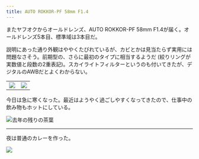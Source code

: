 ```yaml
---
title: AUTO ROKKOR-PF 58mm F1.4
---
```


またヤフオクからオールドレンズ、AUTO ROKKOR-PF 58mm F1.4が届く。オールドレンズ5本目、標準域は3本目だ。

説明にあった通り外観はややくたびれているが、カビとかは見当たらず実用には問題なさそう。前期型の、さらに最初のタイプに相当するようだ (絞りリングが実数値と段数の2重表記)。スカイライトフィルターというのも付いてきたが、デジタルのAWBだとよくわからない。

<table>
  <tr>
    <td><img src="https://photos.old.apkas.net/medium/202410/20241009-113746.webp" /></td>
    <td><img src="https://photos.old.apkas.net/medium/202410/20241009-113824.webp" /></td>
  </tr>
</table>

今日は急に寒くなった。最近はようやく過ごしやすくなってきたので、仕事中の飲み物もホットにしている。

![去年の残りの茶葉](https://photos.old.apkas.net/medium/202410/20241009-134629.webp)

---

夜は普通のカレーを作った。

![](https://photos.old.apkas.net/medium/202410/20241009-190910.webp)
